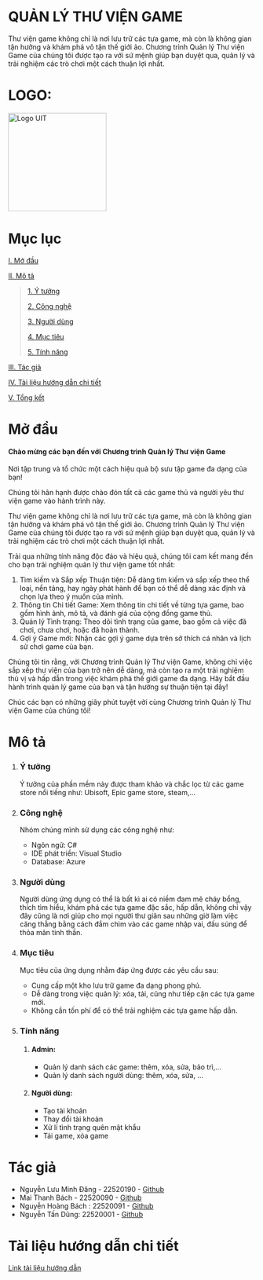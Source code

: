 <h1>QUẢN LÝ THƯ VIỆN GAME</h1>
<p>Thư viện game không chỉ là nơi lưu trữ các tựa game, mà còn là không gian tận hưởng và khám phá vô tận thế giới ảo. Chương trình Quản lý Thư viện Game của chúng tôi được tạo ra với sứ mệnh giúp bạn duyệt qua, quản lý và trải nghiệm các trò chơi một cách thuận lợi nhất.</p>
<h1>LOGO:</h1><img src="https://scontent.fsgn5-15.fna.fbcdn.net/v/t1.15752-9/411405265_906189663924012_6155020974372787196_n.png?_nc_cat=108&ccb=1-7&_nc_sid=8cd0a2&_nc_eui2=AeE3QuBiV4-dx3-6cg2zu3K78BeeC_zAFh_wF54L_MAWH6Bq2H7SWYEYoVQboLpHOiJyZ0aPsTnIwoe5MaS2QIhK&_nc_ohc=gwwZGpFKi9EAX-N40EV&_nc_ht=scontent.fsgn5-15.fna&oh=03_AdT-TrcPdeGaBGUpSSLJevMvlim6rMmc25VdXZUpShBKsw&oe=65BBADA8" alt="Logo UIT" width="200" height="200">

<h1>Mục lục</h1>

 [I. Mở đầu](#Modau)

 [II. Mô tả](#Mota)

> [1. Ý tưởng](#Ytuong)
>
> [2. Công nghệ](#Congnghe)
>
> [3. Người dùng](#Doituongsudung)
>
> [4. Mục tiêu](#Muctieu)
>
> [5. Tính năng](#Tinhnang)

[III. Tác giả](#Tacgia)

[IV. Tài liệu hướng dẫn chi tiết](#tailieuhuongdan)

[V. Tổng kết](#Tongket)


<div id="Modau"></div>
<h1>Mở đầu</h1>
<h4>Chào mừng các bạn đến với Chương trình Quản lý Thư viện Game</h4>
    <p>Nơi tập trung và tổ chức một cách hiệu quả bộ sưu tập game đa dạng của bạn!</p>
    <p>Chúng tôi hân hạnh được chào đón tất cả các game thủ và người yêu thư viện game vào hành trình này.</p>
    <p>Thư viện game không chỉ là nơi lưu trữ các tựa game, mà còn là không gian tận hưởng và khám phá vô tận thế giới ảo. Chương trình Quản lý Thư viện Game của chúng tôi được tạo ra với sứ mệnh giúp bạn duyệt qua, quản lý và trải nghiệm các trò chơi một cách thuận lợi nhất.</p>
    <p>Trải qua những tính năng độc đáo và hiệu quả, chúng tôi cam kết mang đến cho bạn trải nghiệm quản lý thư viện game tốt nhất:</p>
    <ol>
        <li>Tìm kiếm và Sắp xếp Thuận tiện: Dễ dàng tìm kiếm và sắp xếp theo thể loại, nền tảng, hay ngày phát hành để bạn có thể dễ dàng xác định và chọn lựa theo ý muốn của mình.</li>
        <li>Thông tin Chi tiết Game: Xem thông tin chi tiết về từng tựa game, bao gồm hình ảnh, mô tả, và đánh giá của cộng đồng game thủ.</li>
        <li>Quản lý Tình trạng: Theo dõi tình trạng của game, bao gồm cả việc đã chơi, chưa chơi, hoặc đã hoàn thành.</li>
        <li>Gợi ý Game mới: Nhận các gợi ý game dựa trên sở thích cá nhân và lịch sử chơi game của bạn.</li>
    </ol>
    <p>Chúng tôi tin rằng, với Chương trình Quản lý Thư viện Game, không chỉ việc sắp xếp thư viện của bạn trở nên dễ dàng, mà còn tạo ra một trải nghiệm thú vị và hấp dẫn trong việc khám phá thế giới game đa dạng. Hãy bắt đầu hành trình quản lý game của bạn và tận hưởng sự thuận tiện tại đây!</p>
    <p>Chúc các bạn có những giây phút tuyệt vời cùng Chương trình Quản lý Thư viện Game của chúng tôi!</p>


<div id="Mota"></div>
<h1>Mô tả</h1>
<div id="Ytuong"></div>
<ol>
 <li><h3>Ý tưởng</h3></li>
 <p>Ý tưởng của phần mềm này được tham khảo và chắc lọc từ các game store nổi tiếng như: Ubisoft, Epic game store, steam,...</p>
<div id="Congnghe"></div>
 <li><h3>Công nghệ</h3></li>
 <p>Nhóm chúng mình sử dụng các công nghệ như:</p>
 <ul>
  <li>Ngôn ngữ: C#</li>
  <li>IDE phát triển: Visual Studio</li>
  <li>Database: Azure</li>
 </ul>
<div id="Doituongsudung"></div>
 <li><h3>Người dùng</h3></li>
 <p>Người dùng ứng dụng có thể là bất kì ai có niềm đam mê cháy bổng, thích tìm hiểu, khám phá các tựa game đặc sắc, hấp dẫn, không chỉ vậy đây cũng là nơi giúp cho mọi người thư giãn sau những giờ làm việc căng thẳng bằng cách đắm chìm vào các game nhập vai, đấu súng để thỏa mãn tinh thần.</p>
<div id="Muctieu"></div>
 <li><h3>Mục tiêu</h3></li>
<p>Mục tiêu của ứng dụng nhằm đáp ứng được các yêu cầu sau:</p>
 <ul>
  <li>Cung cấp một kho lưu trữ game đa dạng phong phú.</li>
  <li>Dễ dàng trong việc quản lý: xóa, tải, cũng như tiếp cận các tựa game mới.</li>
  <li>Không cần tốn phí để có thể trải nghiệm các tựa game hấp dẫn.</li>
 </ul>
<div id="Tinhnang"></div>
 <li><h3>Tính năng</h3></li>
 <ol>
  <li><h4>Admin:</h4></li>
  <ul>
   <li>Quản lý danh sách các game: thêm, xóa, sửa, bảo trì,...</li>
   <li>Quản lý danh sách người dùng: thêm, xóa, sửa, ...</li>
  </ul>
   <li><h4>Người dùng:</h4></li>
    <ul>
   <li>Tạo tài khoản</li>
     <li>Thay đổi tài khoản</li>
     <li>Xử lí tình trạng quên mật khẩu</li>
     <li>Tải game, xóa game</li>
  </ul>
 </ol>
</ol>

<div id="Tacgia"></div>
<h1>Tác giả</h1>
<ul>
  <li>
       Nguyễn Lưu Minh Đăng - 22520190 - <a href="https://github.com/NLMDang22520190?fbclid=IwAR0fTCL4foE0FtSts_-Jtvb1gUnJv3ldcVA9wd4WXRxn251266lOfi_kUTI">Github</a>
  </li>
   <li>
       Mai Thanh Bách - 22520090 - <a href="https://github.com/MaiThanhBach22520090">Github</a>
  </li>
   <li>
       Nguyễn Hoàng Bách : 22520091 - <a href="https://github.com/NHBach-22520091">Github</a>
  </li>
   <li>
       Nguyễn Tấn Dũng: 22520001 - <a href="https://github.com/NguyenTanDung-2004">Github</a>
  </li>
</ul>

<div id="Tacgia"></div>
<h1>Tài liệu hướng dẫn chi tiết</h1>
<a href = "https://docs.google.com/document/d/17W4i1Pu6RS-KBgkfIQYtN-xnEva3JTd3/edit?usp=sharing&ouid=116493815545709966860&rtpof=true&sd=true">Link tài liệu hướng dẫn</a>
